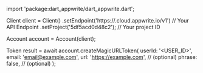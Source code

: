 import 'package:dart_appwrite/dart_appwrite.dart';

Client client = Client()
    .setEndpoint('https://<REGION>.cloud.appwrite.io/v1') // Your API Endpoint
    .setProject('5df5acd0d48c2'); // Your project ID

Account account = Account(client);

Token result = await account.createMagicURLToken(
    userId: '<USER_ID>',
    email: 'email@example.com',
    url: 'https://example.com', // (optional)
    phrase: false, // (optional)
);
